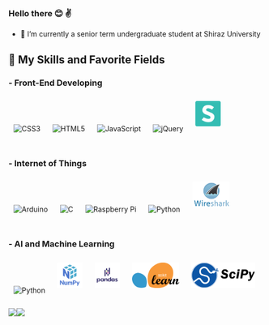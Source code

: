 ### Hello there  :blush: :v:  
  
- 🔭 I’m currently a senior term undergraduate student at Shiraz University  
  

##  🚀 My Skills and Favorite Fields  

### - Front-End Developing
<div align="left">  
<img style="margin: 10px" src="https://profilinator.rishav.dev/skills-assets/css3-original-wordmark.svg" alt="CSS3" height="50"/>  
<img style="margin: 10px" src="https://profilinator.rishav.dev/skills-assets/html5-original-wordmark.svg" alt="HTML5" height="50"/>  
<img style="margin: 10px" src="https://profilinator.rishav.dev/skills-assets/javascript-original.svg" alt="JavaScript" height="50"/>  
<img style="margin: 10px" src="https://profilinator.rishav.dev/skills-assets/jquery.png" alt="jQuery" height="50"/>  
<img style="margin: 10px" src="https://github.com/OoAminoO/OoAminoO/blob/main/semantic-ui.png" alt="Semantic ui" height="50"/>  
</div>

<br/> 

### - Internet of Things  
<div align="left">   
<img style="margin: 10px" src="https://profilinator.rishav.dev/skills-assets/arduino.png" alt="Arduino" height="50"/>  
<img style="margin: 10px" src="https://profilinator.rishav.dev/skills-assets/c-original.svg" alt="C" height="50"/>  
<img style="margin: 10px" src="https://profilinator.rishav.dev/skills-assets/raspberrypi.png" alt="Raspberry Pi" height="50"/>  
<img style="margin: 10px" src="https://profilinator.rishav.dev/skills-assets/python-original.svg" alt="Python" height="50"/> 
<img style="margin: 10px" src="https://github.com/OoAminoO/OoAminoO/blob/main/wireshark.png" alt="Wireshark" height="50"/>  
</div>  

<br>

### - AI and Machine Learning
<div align="left">  
<img style="margin: 10px" src="https://profilinator.rishav.dev/skills-assets/python-original.svg" alt="Python" height="50"/> 
<img style="margin: 10px" src="https://github.com/OoAminoO/OoAminoO/blob/main/numpy.png" alt="NumPy" height="50"/>  
<img style="margin: 10px" src="https://github.com/OoAminoO/OoAminoO/blob/main/pandas.png" alt="Pandas" height="50"/>  
<img style="margin: 10px" src="https://github.com/OoAminoO/OoAminoO/blob/main/scikit.png" alt="sci-kit" height="50"/>   
<img style="margin: 10px" src="https://github.com/OoAminoO/OoAminoO/blob/main/scipy.png" alt="SciPy" height="50"/>  
</div>

<br/> 


<div align="left"><img height="180em" src="https://github-readme-stats.vercel.app/api?username=OoAminoO&show_icons=true&count_private=true&hide_border=true" align="left" /></div>  
<div align="left"><img height="130em" src="https://github-readme-stats.vercel.app/api/top-langs/?username=OoAminoO&hide_border=true&layout=compact" align="left" /></div> 

<br/>  

